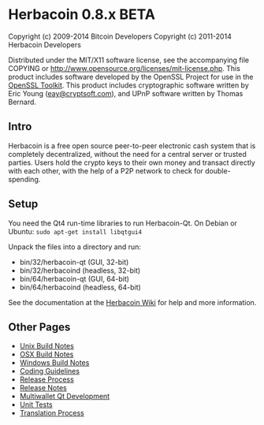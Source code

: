 Herbacoin 0.8.x BETA
====================

Copyright (c) 2009-2014 Bitcoin Developers
Copyright (c) 2011-2014 Herbacoin Developers

Distributed under the MIT/X11 software license, see the accompanying
file COPYING or http://www.opensource.org/licenses/mit-license.php.
This product includes software developed by the OpenSSL Project for use in the [OpenSSL Toolkit](http://www.openssl.org/). This product includes
cryptographic software written by Eric Young ([eay@cryptsoft.com](mailto:eay@cryptsoft.com)), and UPnP software written by Thomas Bernard.


Intro
---------------------
Herbacoin is a free open source peer-to-peer electronic cash system that is
completely decentralized, without the need for a central server or trusted
parties.  Users hold the crypto keys to their own money and transact directly
with each other, with the help of a P2P network to check for double-spending.


Setup
---------------------
You need the Qt4 run-time libraries to run Herbacoin-Qt. On Debian or Ubuntu:
	`sudo apt-get install libqtgui4`

Unpack the files into a directory and run:

- bin/32/herbacoin-qt (GUI, 32-bit)
- bin/32/herbacoind (headless, 32-bit)
- bin/64/herbacoin-qt (GUI, 64-bit)
- bin/64/herbacoind (headless, 64-bit)

See the documentation at the [Herbacoin Wiki](http://herbacoin.info)
for help and more information.


Other Pages
---------------------
- [Unix Build Notes](build-unix.md)
- [OSX Build Notes](build-osx.md)
- [Windows Build Notes](build-msw.md)
- [Coding Guidelines](coding.md)
- [Release Process](release-process.md)
- [Release Notes](release-notes.md)
- [Multiwallet Qt Development](multiwallet-qt.md)
- [Unit Tests](unit-tests.md)
- [Translation Process](translation_process.md)
